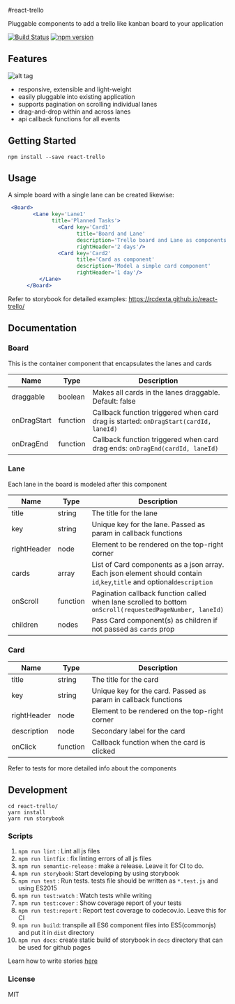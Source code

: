 #react-trello

Pluggable components to add a trello like kanban board to your application

[![Build Status](https://travis-ci.org/rcdexta/react-trello.svg?branch=master)](https://travis-ci.org/rcdexta/react-trello)
[![npm version](https://badge.fury.io/js/react-trello.svg)](https://badge.fury.io/js/react-trello)

## Features

![alt tag](https://github.com/rcdexta/react-trello/raw/master/react-trello.gif)

* responsive, extensible and light-weight
* easily pluggable into existing application
* supports pagination on scrolling individual lanes
* drag-and-drop within and across lanes
* api callback functions for all events 

## Getting Started

```
npm install --save react-trello
```

## Usage

A simple board with a single lane can be created likewise:

```jsx
 <Board>
        <Lane key='Lane1'
              title='Planned Tasks'>
                <Card key='Card1'
                      title='Board and Lane'
                      description='Trello board and Lane as components'
                      rightHeader='2 days'/>
                <Card key='Card2'
                      title='Card as component'
                      description='Model a simple card component'
                      rightHeader='1 day'/>
          </Lane>          
      </Board>
```

Refer to storybook for detailed examples: https://rcdexta.github.io/react-trello/

## Documentation

### Board

This is the container component that encapsulates the lanes and cards

| Name        | Type     | Description                              |
| ----------- | -------- | ---------------------------------------- |
| draggable   | boolean  | Makes all cards in the lanes draggable. Default: false |
| onDragStart | function | Callback function triggered when card drag is started: `onDragStart(cardId, laneId)` |
| onDragEnd   | function | Callback function triggered when card drag ends: `onDragEnd(cardId, laneId)` |

### Lane

Each lane in the board is modeled after this component

| Name        | Type     | Description                              |
| ----------- | -------- | ---------------------------------------- |
| title       | string   | The title for the lane                   |
| key         | string   | Unique key for the lane. Passed as param in callback functions |
| rightHeader | node     | Element to be rendered on the top-right corner |
| cards       | array    | List of Card components as a json array. Each json element should contain `id`,`key`,`title` and optional`description` |
| onScroll    | function | Pagination callback function called when lane scrolled to bottom `onScroll(requestedPageNumber, laneId)` |
| children    | nodes    | Pass Card component(s) as children if not passed as `cards` prop |

###  Card

| Name        | Type     | Description                              |
| ----------- | -------- | ---------------------------------------- |
| title       | string   | The title for the card                   |
| key         | string   | Unique key for the card. Passed as param in callback functions |
| rightHeader | node     | Element to be rendered on the top-right corner |
| description | node     | Secondary label for the card             |
| onClick     | function | Callback function when the card is clicked |

Refer to tests for more detailed info about the components

## Development

```
cd react-trello/
yarn install
yarn run storybook
```

### Scripts

1. `npm run lint` : Lint all js files
2. `npm run lintfix` : fix linting errors of all js files
3. `npm run semantic-release` : make a release. Leave it for CI to do.
4. `npm run storybook`: Start developing by using storybook
5. `npm run test` : Run tests. tests file should be written as `*.test.js` and using ES2015
6. `npm run test:watch` : Watch tests while writing
7. `npm run test:cover` : Show coverage report of your tests
8. `npm run test:report` : Report test coverage to codecov.io. Leave this for CI
9. `npm run build`: transpile all ES6 component files into ES5(commonjs) and put it in `dist` directory
10. `npm run docs`: create static build of storybook in `docs` directory that can be used for github pages

Learn how to write stories [here](https://getstorybook.io/docs/basics/writing-stories)

### License
MIT


